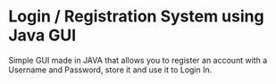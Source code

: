 # Login / Registration System using Java GUI

Simple GUI made in JAVA that allows you to register an account with a Username and Password, store it and use it to Login In.

